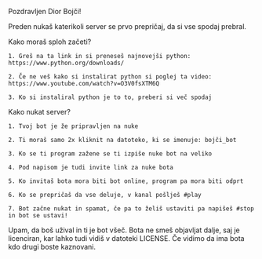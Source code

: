  Pozdravljen Dior Bojči!
 
 Preden nukaš katerikoli server se prvo prepričaj, da si vse spodaj prebral.

 Kako moraš sploh začeti?
 
    1. Greš na ta link in si preneseš najnovejši python: https://www.python.org/downloads/
    
    2. Če ne veš kako si instalirat python si poglej ta video: https://www.youtube.com/watch?v=O3V0fsXTM6Q
    
    3. Ko si instaliral python je to to, preberi si več spodaj

Kako nukat server?

    1. Tvoj bot je že pripravljen na nuke
    
    2. Ti moraš samo 2x kliknit na datoteko, ki se imenuje: bojči_bot
    
    3. Ko se ti program zažene se ti izpiše nuke bot na veliko
    
    4. Pod napisom je tudi invite link za nuke bota
    
    5. Ko invitaš bota mora biti bot online, program pa mora biti odprt
    
    6. Ko se prepričaš da vse deluje, v kanal pošlješ #play
    
    7. Bot začne nukat in spamat, če pa to želiš ustaviti pa napišeš #stop in bot se ustavi!
    

Upam, da boš užival in ti je bot všeč. Bota ne smeš objavljat dalje, saj je licenciran, kar lahko tudi vidiš v datoteki LICENSE. Če vidimo da ima bota kdo drugi boste kaznovani.

